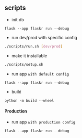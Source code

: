 ## scripts

- init db

```shell
flask --app flaskr run --debug
```

- run dev/prod with specific config

```bash
./scripts/run.sh [dev/prod]
```

- make it installable

```bash
./scripts/setup.sh
```

- run app `with default config`

```shell
flask --app flaskr run --debug
```

- build

```shell
python -m build --wheel
```

#### Production

- run app `with production config`

```shell
flask --app flaskr run --debug
```